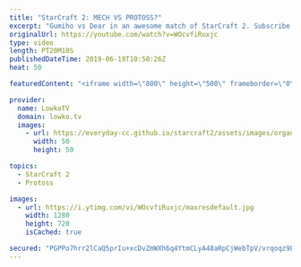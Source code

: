 ```yaml
---
title: "StarCraft 2: MECH VS PROTOSS?"
excerpt: "Gumiho vs Dear in an awesome match of StarCraft 2. Subscribe for more videos: http://lowko.tv/youtube More StarCraft 2: https://youtu.be/EQ_JvXQFDEU  I've been casting so many super close games lately, and this one is no different. Gumiho decides to play against Dear in this game, who is relentless with"
originalUrl: https://youtube.com/watch?v=WOcvfiRuxjc
type: video
length: PT20M10S
publishedDateTime: 2019-06-19T10:50:26Z
heat: 50

featuredContent: "<iframe width=\"800\" height=\"500\" frameborder=\"0\" src=\"https://www.youtube.com/embed/WOcvfiRuxjc\" allow=\"accelerometer; autoplay; encrypted-media; gyroscope; picture-in-picture\" allowfullscreen></iframe>"

provider:
  name: LowkoTV
  domain: lowko.tv
  images:
    - url: https://everyday-cc.github.io/starcraft2/assets/images/organizations/lowko.tv-50x50.jpg
      width: 50
      height: 50

topics:
  - StarCraft 2
  - Protoss

images:
  - url: https://i.ytimg.com/vi/WOcvfiRuxjc/maxresdefault.jpg
    width: 1280
    height: 720
    isCached: true

secured: "PGPPo7hrr2lCaQ5prIu+xcDvZmWXh6q4YtmCLyA48aRpCjWebTpV/vrqoqz9LirrOMU8CvQfzV3QxHw8H940iy1WunapHV+lzLvulUat5hdEYXt2pZXR9M1wE95Qt49Nac9sBKYgB3yt2CU79GhlwR6JoAIAnbxm6zf6QkeO8C0RXNQyLYpNtG43R1AWex77bL+S9JCpyRPBLMx3yNffFWCMngcxjJH70dXJXMUGzoAOIw0NKXUWwV9dHxZUvgBepq80w9sAjWeiwvla8w0ofkFvv9eNv3PFnNcZZymvGgEQtB4g+jCtsdQibq2RKWi0ilEVLOuxk2N79MYwdLt9VHKCHt2X49QfyunfxmQEQGhq1ggqP8rc36VDTPhI5lmTrVBrafw1+oMW4kF/V3T0O684dtBKIPPjLLc7oepbC08RB2d2Uxu+lidtnnz/i9VK;qK28GyKGNxs6oJxIZj5RnA=="
---
```



